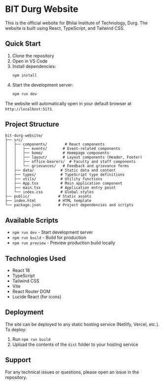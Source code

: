 # BIT Durg Website

This is the official website for Bhilai Institute of Technology, Durg. The website is built using React, TypeScript, and Tailwind CSS.

## Quick Start

1. Clone the repository
2. Open in VS Code
3. Install dependencies:
   ```bash
   npm install
   ```
4. Start the development server:
   ```bash
   npm run dev
   ```

The website will automatically open in your default browser at `http://localhost:5173`.

## Project Structure

```
bit-durg-website/
├── src/
│   ├── components/        # React components
│   │   ├── events/       # Event-related components
│   │   ├── home/         # Homepage components
│   │   ├── layout/       # Layout components (Header, Footer)
│   │   ├── office-bearers/  # Faculty and staff components
│   │   └── grievances/   # Feedback and grievance forms
│   ├── data/            # Static data and content
│   ├── types/           # TypeScript type definitions
│   ├── utils/           # Utility functions
│   ├── App.tsx          # Main application component
│   ├── main.tsx         # Application entry point
│   └── index.css        # Global styles
├── public/             # Static assets
├── index.html          # HTML template
└── package.json        # Project dependencies and scripts
```

## Available Scripts

- `npm run dev` - Start development server
- `npm run build` - Build for production
- `npm run preview` - Preview production build locally

## Technologies Used

- React 18
- TypeScript
- Tailwind CSS
- Vite
- React Router DOM
- Lucide React (for icons)

## Deployment

The site can be deployed to any static hosting service (Netlify, Vercel, etc.). To deploy:

1. Run `npm run build`
2. Upload the contents of the `dist` folder to your hosting service

## Support

For any technical issues or questions, please open an issue in the repository.